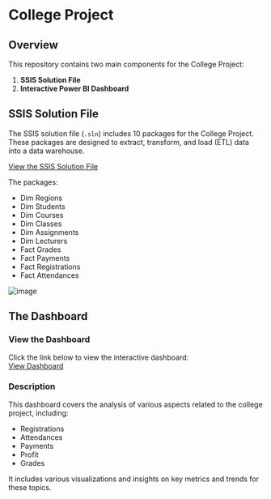 # College Project

## Overview

This repository contains two main components for the College Project:

1. **SSIS Solution File**
2. **Interactive Power BI Dashboard**

## SSIS Solution File

The SSIS solution file (`.sln`) includes 10 packages for the College Project. These packages are designed to extract, transform, and load (ETL) data into a data warehouse. 

[View the SSIS Solution File](CollegeProject_Miri.sln)

The packages:
- Dim Regions
- Dim Students
- Dim Courses
- Dim Classes
- Dim Assignments
- Dim Lecturers
- Fact Grades
- Fact Payments
- Fact Registrations
- Fact Attendances
  
![image](https://github.com/user-attachments/assets/9540b309-3ba1-44e0-aba8-d402b089445d)

## The Dashboard
### View the Dashboard

Click the link below to view the interactive dashboard:  
[View Dashboard](https://app.powerbi.com/view?r=eyJrIjoiMThjZGRiMzMtMjFjMC00NWE1LWFlOGItMjM0NzdhYTBiZmYxIiwidCI6ImI1YmY0ZjdkLTczN2ItNDdhOC1hOTZiLWI2N2I0M2I4MThmYiJ9&pageName=ReportSectiond6ab93a33e03810200c1)


### Description

This dashboard covers the analysis of various aspects related to the college project, including:
- Registrations
- Attendances
- Payments
- Profit
- Grades
  
It includes various visualizations and insights on key metrics and trends for these topics.


